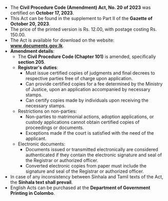 - The **Civil Procedure Code (Amendment) Act, No. 20 of 2023** was certified on **October 17, 2023**.
- This Act can be found in the supplement to Part II of the **Gazette of October 20, 2023**.
- The price of the printed version is Rs. 12.00, with postage costing Rs. 150.00.
- The Act is available for download on the website: **www.documents.gov.lk**.
- **Amendment details**:
  - The **Civil Procedure Code (Chapter 101)** is amended, specifically **section 205**.
  - **Registrar's duties**:
    - Must issue certified copies of judgments and final decrees to respective parties free of charge upon application.
    - Can provide certified copies for a fee determined by the Ministry of Justice, upon an application accompanied by necessary stamps.
    - Can certify copies made by individuals upon receiving the necessary stamps.
  - Restrictions on non-parties:
    - Non-parties to matrimonial actions, adoption applications, or custody applications cannot obtain certified copies of proceedings or documents.
    - Exceptions made if the court is satisfied with the need of the applicant.
  - Electronic documents:
    - Documents issued or transmitted electronically are considered authenticated if they contain the electronic signature and seal of the Registrar or authorized officer.
    - Converted electronic copies from paper must include the signature and seal of the Registrar or authorized officer.
- In case of any inconsistency between Sinhala and Tamil texts of the Act, the **Sinhala text shall prevail**.
- English Acts can be purchased at the **Department of Government Printing in Colombo**.